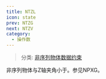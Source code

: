 ```yaml
---
title: NTZL
icon: state
prev: NTZG
next: NTZV
category:
  - 操作数
---
```


> 分类: [非序列物体数据约束](/hb/operands/130/878/  "Zemax 操作数 非序列物体数据约束")

非序列物体与Z轴夹角小于。参见NPXG。